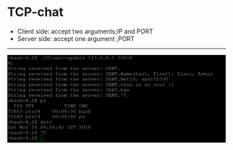 # TCP-chat

- Client side: accept two arguments;IP and PORT
- Server side: accept one argument ;PORT

---

![alt text](client.PNG)
